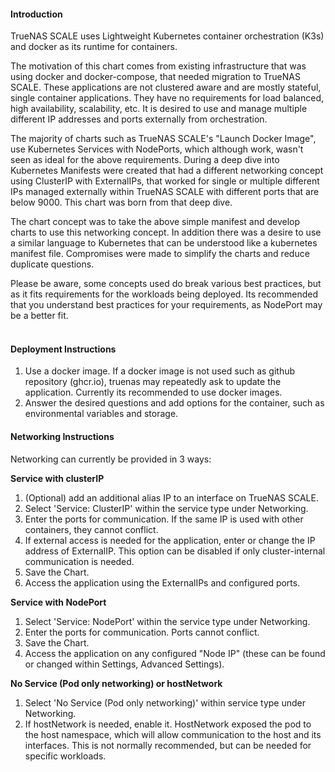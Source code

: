 #### Introduction
TrueNAS SCALE uses Lightweight Kubernetes container orchestration (K3s) and docker as its runtime for containers.
 
The motivation of this chart comes from existing infrastructure that was using docker and docker-compose, that needed migration to TrueNAS SCALE.  These applications are not clustered aware and are mostly stateful, single container applications.  They have no requirements for load balanced, high availability, scalability, etc.  It is desired to use and manage multiple different IP addresses and ports externally from orchestration.
 
The majority of charts such as TrueNAS SCALE's "Launch Docker Image", use Kubernetes Services with NodePorts, which although work, wasn't seen as ideal for the above requirements.  During a deep dive into Kubernetes Manifests were created that had a different networking concept using ClusterIP with ExternalIPs, that worked for single or multiple different IPs managed externally within TrueNAS SCALE with different ports that are below 9000.  This chart was born from that deep dive.
 
The chart concept was to take the above simple manifest and develop charts to use this networking concept.  In addition there was a desire to use a similar language to Kubernetes that can be understood like a kubernetes manifest file.  Compromises were made to simplify the charts and reduce duplicate questions.
 
Please be aware, some concepts used do break various best practices, but as it fits requirements for the workloads being deployed.  Its recommended that you understand best practices for your requirements, as NodePort may be a better fit.
<br><br>
 
#### Deployment Instructions
 
1. Use a docker image.  If a docker image is not used such as github repository (ghcr.io), truenas may repeatedly ask to update the application. Currently its recommended to use docker images.
2. Answer the desired questions and add options for the container, such as environmental variables and storage.
 
#### Networking Instructions
Networking can currently be provided in 3 ways:
 
<b>Service with clusterIP</b>
<br>
 
1. (Optional) add an additional alias IP to an interface on TrueNAS SCALE.
2. Select 'Service: ClusterIP' within the service type under Networking.
3. Enter the ports for communication.  If the same IP is used with other containers, they cannot conflict.
4. If external access is needed for the application, enter or change the IP address of ExternalIP.  This option can be disabled if only cluster-internal communication is needed.
5. Save the Chart.
6. Access the application using the ExternalIPs and configured ports.
 
<b>Service with NodePort</b>
<br>
 
1. Select 'Service: NodePort' within the service type under Networking.
2. Enter the ports for communication.  Ports cannot conflict.
3. Save the Chart.
4. Access the application on any configured "Node IP" (these can be found or changed within Settings, Advanced Settings).
 
<b>No Service (Pod only networking) or hostNetwork</b>
<br>
 
1. Select 'No Service (Pod only networking)' within service type under Networking.
2. If hostNetwork is needed, enable it.  HostNetwork exposed the pod to the host namespace, which will allow communication to the host and its interfaces.  This is not normally recommended, but can be needed for specific workloads.

<br>
<br>
<br>
